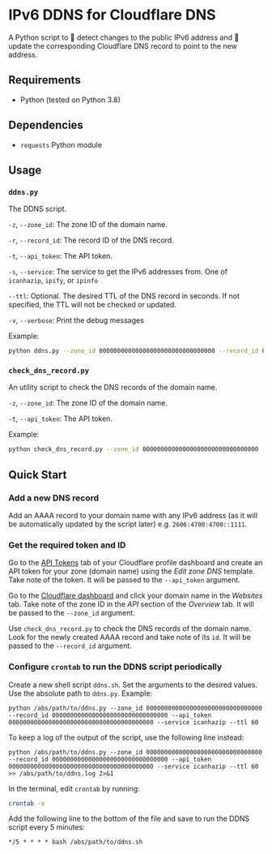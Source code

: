 # IPv6 DDNS for Cloudflare DNS

A Python script to 🧐 detect changes to the public IPv6 address and 📝 update the corresponding Cloudflare DNS record to point to the new address.

## Requirements

- Python (tested on Python 3.8)

## Dependencies

- `requests` Python module

## Usage

### `ddns.py`

The DDNS script.

`-z`, `--zone_id`: The zone ID of the domain name.

`-r`, `--record_id`: The record ID of the DNS record.

`-t`, `--api_token`: The API token.

`-s`, `--service`: The service to get the IPv6 addresses from. One of `icanhazip`, `ipify`, or `ipinfo`

`--ttl`: Optional. The desired TTL of the DNS record in seconds. If not specified, the TTL will not be checked or updated.

`-v`, `--verbose`: Print the debug messages

Example:

```bash
python ddns.py --zone_id 00000000000000000000000000000000 --record_id 00000000000000000000000000000000 --api_token 0000000000000000000000000000000000000000 --service icanhazip --ttl 60
```

### `check_dns_record.py`

An utility script to check the DNS records of the domain name.

`-z`, `--zone_id`: The zone ID of the domain name.

`-t`, `--api_token`: The API token.

Example:

```bash
python check_dns_record.py --zone_id 00000000000000000000000000000000 --api_token 00000000000000000000000000000000
```

## Quick Start

### Add a new  DNS record

Add an AAAA record to your domain name with any IPv6 address (as it will be automatically updated by the script later) e.g. `2606:4700:4700::1111`.

### Get the required token and ID

Go to the [API Tokens](https://dash.cloudflare.com/profile/api-tokens) tab of your Cloudflare profile dashboard and create an API token for your zone (domain name) using the *Edit zone DNS* template. Take note of the token. It will be passed to the `--api_token` argument.

Go to the [Cloudflare dashboard](https://dash.cloudflare.com) and click your domain name in the *Websites* tab. Take note of the zone ID in the *API* section of the *Overview* tab. It will be passed to the `--zone_id` argument.

Use `check_dns_record.py` to check the DNS records of the domain name. Look for the newly created AAAA record and take note of its `id`. It will be passed to the `--record_id` argument.

### Configure `crontab` to run the DDNS script periodically

Create a new shell script `ddns.sh`. Set the arguments to the desired values. Use the absolute path to `ddns.py`. Example:

```shell
python /abs/path/to/ddns.py --zone_id 00000000000000000000000000000000 --record_id 00000000000000000000000000000000 --api_token 0000000000000000000000000000000000000000 --service icanhazip --ttl 60
```

To keep a log of the output of the script, use the following line instead:

```shell
python /abs/path/to/ddns.py --zone_id 00000000000000000000000000000000 --record_id 00000000000000000000000000000000 --api_token 0000000000000000000000000000000000000000 --service icanhazip --ttl 60 >> /abs/path/to/ddns.log 2>&1
```

In the terminal, edit `crontab` by running:

```bash
crontab -e
```

Add the following line to the bottom of the file and save to run the DDNS script every 5 minutes:

```
*/5 * * * * bash /abs/path/to/ddns.sh
```
